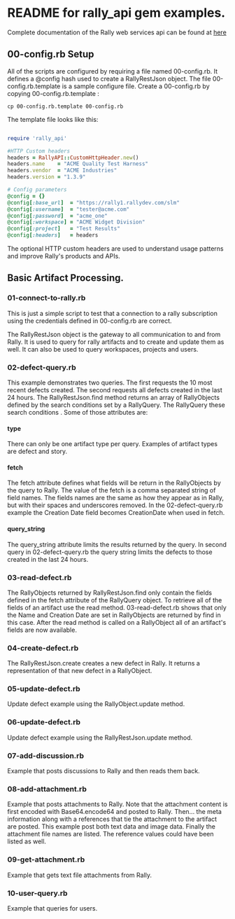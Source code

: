 # README for rally_api gem examples.

Complete documentation of the Rally web services api can be found at [here](https://rally1.rallydev.com/slm/doc/webservice/)


## 00-config.rb Setup
All of the scripts are configured by requiring a file named 00-config.rb.  It
defines a @config hash used to create a RallyRestJson object. The file
00-config.rb.template is a sample configure file.  Create a 00-config.rb by copying
00-config.rb.template :

```
cp 00-config.rb.template 00-config.rb
```

The template file looks like this:

```ruby

require 'rally_api'

#HTTP Custom headers
headers = RallyAPI::CustomHttpHeader.new()
headers.name    = "ACME Quality Test Harness"
headers.vendor  = "ACME Industries"
headers.version = "1.3.9"

# Config parameters
@config = {}
@config[:base_url]  = "https://rally1.rallydev.com/slm"
@config[:username]  = "tester@acme.com"
@config[:password]  = "acme_one"
@config[:workspace] = "ACME Widget Division"
@config[:project]   = "Test Results"
@config[:headers]   = headers

```

The optional HTTP custom headers are used to
understand usage patterns and improve Rally's products and APIs.

## Basic Artifact Processing.

### 01-connect-to-rally.rb
This is just a simple script to test that a connection to a
rally subscription using the credentials defined in 00-config.rb
are correct.

The RallyRestJson object is the gateway to all communication to and from
Rally. It is used to query for rally artifacts and to create and update them
as well.  It can also be used to query workspaces, projects and users.

### 02-defect-query.rb
This example demonstrates two queries.  The first requests the 10 most recent defects created.
The second requests all defects created in the last 24 hours. The RallyRestJson.find method
returns an array of RallyObjects defined by the search conditions set by a RallyQuery. The RallyQuery
these search conditions .  Some of those attributes are:

#### type
There can only be one artifact type per query.  Examples of artifact types are defect and story.

#### fetch
The fetch attribute defines what fields will be return in the RallyObjects by the query to Rally.
The value of the fetch is a comma separated string of field names. The fields names
are the same as how they appear as in Rally, but with their spaces and underscores removed.
In the 02-defect-query.rb example the Creation Date field becomes CreationDate when
used in fetch.

#### query_string
The query_string attribute limits the results returned by the query.  In second query in 02-defect-query.rb the
query string limits the defects to those created in the last 24 hours.

### 03-read-defect.rb
The RallyObjects returned by RallyRestJson.find only contain the fields defined in
the fetch attribute of the RallyQuery object. To retrieve all of the fields of
an artifact use the read method.  03-read-defect.rb shows that only the Name and
Creation Date are set in RallyObjects are returned by find in this case.  After
the read method is called on a RallyObject all of an artifact's fields are now available.

### 04-create-defect.rb
The RallyRestJson.create creates a new defect in Rally. It returns a representation of
that new defect in a RallyObject.

### 05-update-defect.rb
Update defect example using the RallyObject.update method.

### 06-update-defect.rb
Update defect example using the RallyRestJson.update method.

### 07-add-discussion.rb
Example that posts discussions to Rally and then reads them back.

### 08-add-attachment.rb
Example that posts attachments to Rally.  Note that the attachment content is first encoded with Base64.encode64
and posted to Rally.  Then... the meta information along with a references that tie the attachment to the
artifact are posted.  This example post both text data and image data. Finally the attachment file names
are listed. The reference values could have been listed as well.

### 09-get-attachment.rb
Example that gets text file attachments from Rally.

### 10-user-query.rb
Example that queries for users.




